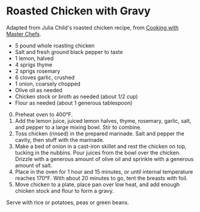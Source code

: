 # Roasted Chicken with Gravy

Adapted from Julia Child's roasted chicken recipe, from [Cooking with Master Chefs](http://www.amazon.com/gp/product/0679748296).

- 5 pound whole roasting chicken
- Salt and fresh ground black pepper to taste
- 1 lemon, halved
- 4 sprigs thyme
- 2 sprigs rosemary
- 6 cloves garlic, crushed
- 1 onion, coarsely chopped
- Olive oil as needed
- Chicken stock or broth as needed (about 1/2 cup)
- Flour as needed (about 1 generous tablespoon)

0. Preheat oven to 400&deg;F.
1. Add the lemon juice, juiced lemon halves, thyme, rosemary, garlic, salt, and pepper to a large mixing bowl. Stir to combine.
2. Toss chicken (rinsed) in the prepared marinade. Salt and pepper the cavity, then stuff with the marinade.
3. Make a bed of onion in a cast-iron skillet and rest the chicken on top, tucking in the nubbins. Pour juices from the bowl over the chicken. Drizzle with a generous amount of olive oil and sprinkle with a generous amount of salt.
4. Place in the oven for 1 hour and 15 minutes, or until internal temperature reaches 170&deg;F. With about 20 minutes to go, tent the breasts with foil.
5. Move chicken to a plate, place pan over low heat, and add enough chicken stock and flour to form a gravy.

Serve with rice or potatoes, peas or green beans.
